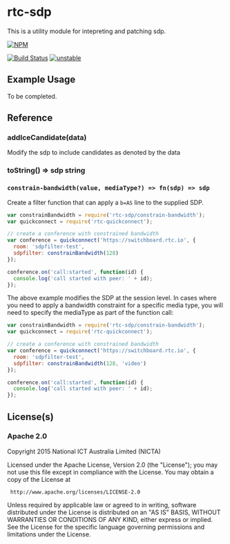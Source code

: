 # rtc-sdp

This is a utility module for intepreting and patching sdp.


[![NPM](https://nodei.co/npm/rtc-sdp.png)](https://nodei.co/npm/rtc-sdp/)

[![Build Status](https://img.shields.io/travis/rtc-io/rtc-sdp.svg?branch=master)](https://travis-ci.org/rtc-io/rtc-sdp) [![unstable](https://img.shields.io/badge/stability-unstable-yellowgreen.svg)](https://github.com/dominictarr/stability#unstable) 

## Example Usage

To be completed.

## Reference

### addIceCandidate(data)

Modify the sdp to include candidates as denoted by the data

### toString() => sdp string

### `constrain-bandwidth(value, mediaType?) => fn(sdp) => sdp`

Create a filter function that can apply a `b=AS` line to the supplied SDP.

```js
var constrainBandwidth = require('rtc-sdp/constrain-bandwidth');
var quickconnect = require('rtc-quickconnect');

// create a conference with constrained bandwidth
var conference = quickconnect('https://switchboard.rtc.io', {
  room: 'sdpfilter-test',
  sdpfilter: constrainBandwidth(128)
});

conference.on('call:started', function(id) {
  console.log('call started with peer: ' + id);
});

```

The above example modifies the SDP at the session level.  In cases where you
need to apply a bandwidth constraint for a specific media type, you will need
to specify the mediaType as part of the function call:

```js
var constrainBandwidth = require('rtc-sdp/constrain-bandwidth');
var quickconnect = require('rtc-quickconnect');

// create a conference with constrained bandwidth
var conference = quickconnect('https://switchboard.rtc.io', {
  room: 'sdpfilter-test',
  sdpfilter: constrainBandwidth(128, 'video')
});

conference.on('call:started', function(id) {
  console.log('call started with peer: ' + id);
});

```

## License(s)

### Apache 2.0

Copyright 2015 National ICT Australia Limited (NICTA)

   Licensed under the Apache License, Version 2.0 (the "License");
   you may not use this file except in compliance with the License.
   You may obtain a copy of the License at

     http://www.apache.org/licenses/LICENSE-2.0

   Unless required by applicable law or agreed to in writing, software
   distributed under the License is distributed on an "AS IS" BASIS,
   WITHOUT WARRANTIES OR CONDITIONS OF ANY KIND, either express or implied.
   See the License for the specific language governing permissions and
   limitations under the License.
